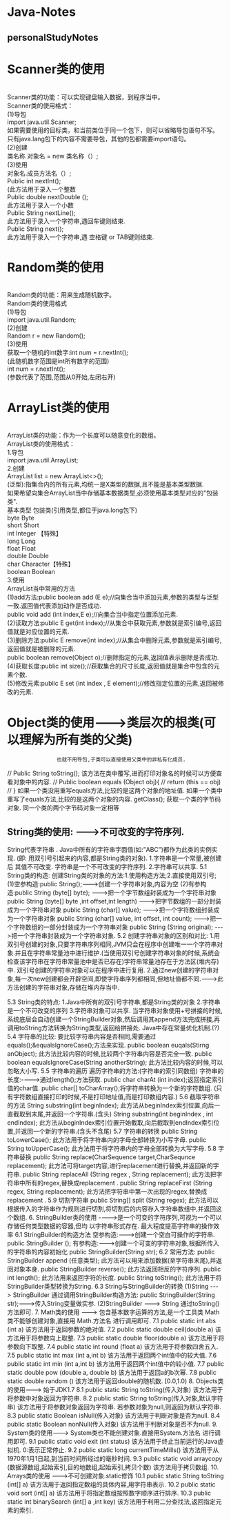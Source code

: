  Java-Notes
 =
personalStudyNotes
-

# Scanner类的使用
<br>Scanner类的功能：可以实现键盘输入数据，到程序当中。
<br>Scanner类的使用格式：
<br>(1)导包
<br>    import java.util.Scanner;
<br>    如果需要使用的目标类，和当前类位于同一个包下，则可以省略导包语句不写。
<br>    只有java.lang包下的内容不需要导包，其他的包都需要import语句。
<br>(2)创建
<br>    类名称  对象名 =  new  类名称（）;
<br>(3)使用
<br>    对象名.成员方法名（）;
<br>Public int nextInt();
<br>(此方法用于录入一个整数
<br>Public double nextDouble ();
<br>此方法用于录入一个小数
<br>Public String nextLine();
<br>此方法用于录入一个字符串,遇回车键则结束.
<br>Public String next();
<br>此方法用于录入一个字符串,遇 空格键 or TAB键则结束.
# Random类的使用
<br>  Random类的功能：用来生成随机数字。
<br>  Random类的使用格式
<br>  (1)导包
<br>      import java.util.Random;
<br>  (2)创建
<br>      Random r = new Random();
<br>  (3)使用
<br>     获取一个随机的int数字:int num = r.nextInt();
<br>    (此随机数字范围是int所有数字的范围)
<br>           int num = r.nextInt();
<br>    (参数代表了范围,范围从0开始,左闭右开)
# ArrayList类的使用
<br>  ArrayList类的功能：作为一个长度可以随意变化的数组。
<br>  ArrayList类的使用格式：
<br>  1.导包
<br>  import java.util.ArrayList;
<br>  2.创建
<br>  ArrayList<E> list = new ArrayList<>();
<br>  <E>(泛型):指集合内的所有元素,均统一是X类型的数据,且不能是基本类型数据.
<br>  如果希望向集合ArrayList当中存储基本数据类型,必须使用基本类型对应的"包装类".
<br>  基本类型            包装类(引用类型,都位于java.long包下)
<br>  byte                Byte
<br>  short               Short
<br>  int                 Integer 【特殊】
<br>  long                Long
<br>  float               Float
<br>  double              Double
<br>  char                Character【特殊】
<br>  boolean             Boolean
<br>  3.使用
<br>  ArrayList当中常用的方法
<br>  (1)add方法:public boolean add (E e);//向集合当中添加元素,参数的类型与泛型一致.返回值代表添加动作是否成功.
<br>       public void add (int index,E  e);//向集合当中指定位置添加元素.
<br>  (2)读取方法:public E get(int index);//从集合中获取元素,参数就是索引编号,返回值就是对应位置的元素.
<br>  (3)删除方法:public E remove(int index);//从集合中删除元素,参数就是索引编号,返回值就是被删除的元素.
<br>       public boolean remove(Object o);//删除指定的元素,返回值表示删除是否成功.
<br>  (4)获取长度:public int size();//获取集合的尺寸长度,返回值就是集合中包含的元素个数.
<br>  (5)修改元素:public E set (int index , E element);//修改指定位置的元素,返回被修改的元素.
# Object类的使用--->类层次的根类(可以理解为所有类的父类)
                    也就不用导包,子类可以直接使用父类中的非私有化成员.
// Public  String  toString();
    该方法在类中覆写,进而打印对象名的时候可以方便查看对象中的内容.
// Public boolean equals (Object obj){
// return (this  ==  obj)
// }
    如果一个类没用重写equals方法,比较的是这两个对象的地址值.
    如果一个类中重写了equals方法,比较的是这两个对象的内容.
    getClass();
    获取一个类的字节码对象.
    同一个类的两个字节码对象一定相等
## String类的使用: --->不可改变的字符序列.
String代表字符串 .
Java中所有的字符串字面值(如:”ABC”)都作为此类的实例实现.
(即: 用双引号引起来的内容,都是String类的对象).
1.字符串是一个常量,被创建后 其值不可改变. 字符串是一个不可改变的字符序列.
2.字符串可以共享.
5.1 String类的构造:
创建String类的对象的方法:1.使用构造方法;2.直接使用双引号;
(1)空参构造:public String();--->创建一个字符串对象,内容为空
(2)有参构造:public String (byte[] byte);
--->把一个字节数组封装成为一个字符串对象
public String (byte[] byte ,int offset,int length)
--->把字节数组的一部分封装成为一个字符串对象
public String (char[] value);
--->把一个字符数组封装成为一个字符串对象
public String (char[] value, int offset, int count);
--->把一个字符数组的一部分封装成为一个字符串对象
public String (String original);
--->把一个字符串封装成为一个字符串对象.
5.2 创建字符串对象的区别和对比:
1.用双引号创建的对象,只要字符串序列相同,JVM只会在程序中创建唯一一个字符串对象.并且在字符串常量池中进行维护.(当使用双引号创建字符串对象的时候,系统会检查该字符串在字符串常量池中是否已存在)字符串常量池存在于方法区(堆内存)中.
双引号创建的字符串对象可以在程序中进行复用.
2.通过new创建的字符串对象,每一次new创建都会开辟空间,即使字符串序列都相同,但地址值都不同.--->此方法创建的字符串对象,存储在堆内存当中.

5.3 String类的特点:
1.Java中所有的双引号字符串,都是String类的对象
2.字符串是一个不可改变的序列
3.字符串对象可以共享.
当字符串对象使用+号拼接的时候,系统底层会自动创建一个StringBuilder对象,然后调用其append方法完成拼接,再调用toString方法转换为String类型,返回给拼接处.
Java中存在常量优化机制.(?)
5.4 字符串的比较:
要比较字符串内容是否相同,需要通过equals();&equalsIgnoreCase();方法来实现.
public boolean euqals(Stirng anObject);
此方法比较内容的时候,比较两个字符串内容是否完全一致.
public boolean equalsIgnoreCase(String anotherString);
此方法比较内容的时候,可以忽略大小写.
5.5 字符串的遍历
遍历字符串的方法:(字符串的索引同数组)
字符串的长度:---->通过length();方法获取.
public char charAt (int index);返回指定索引值的char值.
public char[] toCharArray();将字符串转换为一个新的字符数组.
(只有字符数组直接打印的时候,不是打印地址值,而是打印数组内容.)
5.6 截取字符串的方法
String substring(int beginIndex);
此方法从beginIndex索引位置,向后一直截取到末尾,并返回一个字符串.(含头)
String substring(int beginIndex , int endIndex);
此方法从beginIndex索引位置开始截取,向后截取到endIndex索引位置,并返回一个新的字符串.(含头不含尾)
5.7 字符串的转换
public String toLowerCase();
此方法用于将字符串内的字母全部转换为小写字母.
public String toUpperCase();
此方法用于将字符串内的字母全部转换为大写字母.
5.8 字符串替换
public String replace(CharSequence target,CharSequnce replacement);
此方法可将target内容,进行replacement进行替换,并返回新的字符串.
public String replaceAll (String regex , String replacement);
此方法把字符串中所有的regex,替换成replacement .
public String replaceFirst (String regex, String replacement);
此方法把字符串中第一次出现的regex,替换成replacement	 .
5.9 切割字符串
public String[] split (String regex);
此方法可以根据传入的字符串作为规则进行切割,将切割后的内容存入字符串数组中,并返回这个数组.
6. StringBuilder类的使用 ---->是一个可变的字符序列,可视为一个可以存储任何类型数据的容器,但均					 以字符串形式存在.
最大程度提高字符串的操作效率
6.1 StringBuilder的构造方法
空参构造:--->创建一个空白可操作的字符串.
public StringBuilder ();
有参构造:--->创建一个可变的字符串对象,根据所传入的字符串的内容初始化
public StringBuilder(String str);
6.2 常用方法:
public StringBuilder append (任意类型);
此方法可以用来添加数据(至字符串末尾),并返回对象本身.
public StringBuilder reverse();
此方法返回相反的字符序列.
public int length();
此方法用来返回字符的长度.
public String toString();
此方法用于将StringBuilder类型转换为String.
6.3 String与StringBuilder的转换
(1)String ---> StringBuilder
	通过调用StringBuilder构造方法:
public StringBuilder(String str);--->传入String变量做实参.
(2)StringBuilder ---> String
通过toString()方法即可.
7. Math类的使用 ---> 包含基本数字运算的方法,是一个工具类
Math类不能够创建对象,直接用 Math.方法名 进行调用即可.
7.1 public static int abs (int a)
该方法用于返回参数的绝对值.
7.2 public static double ceil(double a)
该方法用于将参数向上取整.
7.3 public static double floor(double a)
该方法用于将参数向下取整.
7.4 public static int round (float a)
该方法用于将参数四舍五入.
7.5 public static int max (int a,int b)
该方法用于返回两个int值中的较大值.
7.6 public static int min (int a,int b)
该方法用于返回两个int值中的较小值.
7.7 public static double pow (double a, double b)
该方法用于返回a的b次幂.
7.8 public static double random ()
该方法用于返回double的随机数.  [0.0,1.0)
8. Objects类的使用---> 始于JDK1.7
8.1 public static String toString(传入对象)
该方法用于将参数中对象返回为字符串.
8.2 public static String toString(传入对象,默认字符串)
该方法用于将参数对象返回为字符串.
若参数对象为null,则返回为默认字符串.
8.3 public static Boolean isNull(传入对象)
该方法用于判断对象是否为null.
8.4 public static Boolean nonNull(传入对象)
该方法用于判断对象是否不为null.
9. System类的使用---> 
System类也不能创建对象.直接用System.方法名 进行调用即可.
9.1 public static void exit (int status)
该方法用于终止当前运行的Java虚拟机.
0:表示正常停止.
9.2 public static long currentTimeMills()
该方法用于从1970年1月1日起,到当前时间所经过的毫秒时间.
9.3 public static void arraycopy (数据源数组,起始索引,目的地数组,起始索引,拷贝个数)
该方法用于拷贝数组.
10. Arrays类的使用 --->不可创建对象.static修饰
10.1 public static String toString (int[] a)
该方法用于返回指定数组的具体内容,用字符串表示.
10.2 public static void sort (int[] a)
该方法用于将指定数组按照数字顺序进行排序.
10.3 public static int binarySearch (int[] a ,int key)
该方法用于利用二分查找法,返回指定元素的索引.
